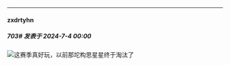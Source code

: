 ﻿
*****

####  zxdrtyhn  
##### 703#       发表于 2024-7-4 00:00

<img src="https://static.saraba1st.com/image/smiley/face2017/034.png" referrerpolicy="no-referrer">这赛季真好玩，以前那坨构思星星终于淘汰了

